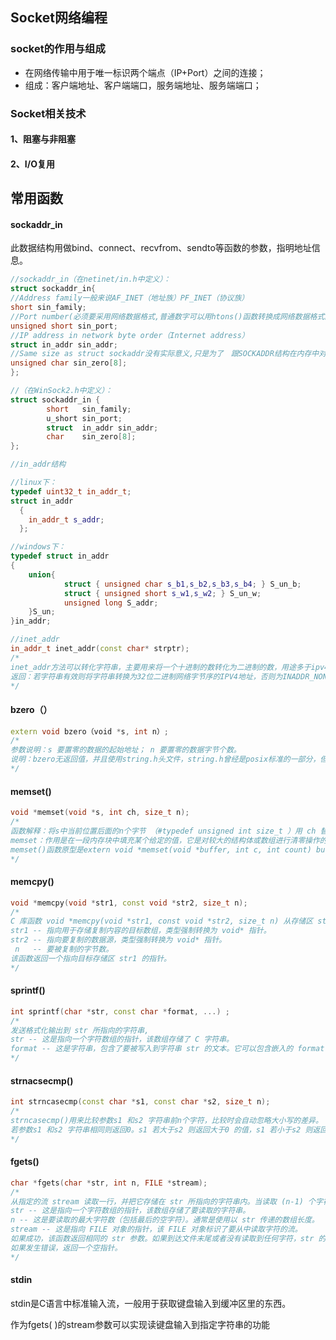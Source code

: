 ## Socket网络编程

### socket的作用与组成

- 在网络传输中用于唯一标识两个端点（IP+Port）之间的连接；
- 组成：客户端地址、客户端端口，服务端地址、服务端端口；

### Socket相关技术

#### 1、阻塞与非阻塞





#### 2、I/O复用























## 常用函数

#### sockaddr_in

此数据结构用做bind、connect、recvfrom、sendto等函数的参数，指明地址信息。

```c++
//sockaddr_in（在netinet/in.h中定义）：
struct sockaddr_in{ 
//Address family一般来说AF_INET（地址族）PF_INET（协议族）  
short sin_family;
//Port number(必须要采用网络数据格式,普通数字可以用htons()函数转换成网络数据格式的数字)    
unsigned short sin_port;
//IP address in network byte order（Internet address）
struct in_addr sin_addr;
//Same size as struct sockaddr没有实际意义,只是为了　跟SOCKADDR结构在内存中对齐
unsigned char sin_zero[8];
};

//（在WinSock2.h中定义）：
struct sockaddr_in {
        short   sin_family;
        u_short sin_port;
        struct  in_addr sin_addr;
        char    sin_zero[8];
};
```

```c++
//in_addr结构

//linux下：
typedef uint32_t in_addr_t;
struct in_addr
  {
    in_addr_t s_addr;
  };

//windows下：
typedef struct in_addr
{
    union{
            struct { unsigned char s_b1,s_b2,s_b3,s_b4; } S_un_b;
            struct { unsigned short s_w1,s_w2; } S_un_w;
            unsigned long S_addr;
    }S_un;
}in_addr;
```

```c++
//inet_addr
in_addr_t inet_addr(const char* strptr);
/*
inet_addr方法可以转化字符串，主要用来将一个十进制的数转化为二进制的数，用途多于ipv4的IP转化。
返回：若字符串有效则将字符串转换为32位二进制网络字节序的IPV4地址，否则为INADDR_NONE
*/
```

#### bzero（）

```c++
extern void bzero（void *s, int n）;
/*
参数说明：s 要置零的数据的起始地址； n 要置零的数据字节个数。
说明：bzero无返回值，并且使用string.h头文件，string.h曾经是posix标准的一部分，但是在POSIX.1-2001标准里面，这些函数被标记为了遗留函数而不推荐使用。在POSIX.1-2008标准里已经没有这些函数了。推荐使用memset替代bzero。
*/
```

#### memset()

```c++
void *memset(void *s, int ch, size_t n);
/*
函数解释：将s中当前位置后面的n个字节 （#typedef unsigned int size_t ）用 ch 替换并返回 s 。
memset：作用是在一段内存块中填充某个给定的值，它是对较大的结构体或数组进行清零操作的一种最快方法。
memset()函数原型是extern void *memset(void *buffer, int c, int count) buffer：为指针或是数组,c：是赋给buffer的值,count：是buffer的长度.
*/
```

#### memcpy()

```c++
void *memcpy(void *str1, const void *str2, size_t n);
/*
C 库函数 void *memcpy(void *str1, const void *str2, size_t n) 从存储区 str2 复制 n 个字节到存储区 str1。   
str1 -- 指向用于存储复制内容的目标数组，类型强制转换为 void* 指针。
str2 -- 指向要复制的数据源，类型强制转换为 void* 指针。
 n   -- 要被复制的字节数。    
该函数返回一个指向目标存储区 str1 的指针。
*/
```

#### sprintf()

```c++
int sprintf(char *str, const char *format, ...) ;
/*
发送格式化输出到 str 所指向的字符串,
str -- 这是指向一个字符数组的指针，该数组存储了 C 字符串。
format -- 这是字符串，包含了要被写入到字符串 str 的文本。它可以包含嵌入的 format 标签，format 标签可被随后的附加参数中指定的值替换，并按需求进行格式化。format 标签属性是 %[flags][width][.precision][length]specifier
*/
```

#### strnacsecmp()

```c++
int strncasecmp(const char *s1, const char *s2, size_t n);
/*
strncasecmp()用来比较参数s1 和s2 字符串前n个字符，比较时会自动忽略大小写的差异。
若参数s1 和s2 字符串相同则返回0。s1 若大于s2 则返回大于0 的值，s1 若小于s2 则返回小于0 的值。
*/
```

#### fgets()

```c++
char *fgets(char *str, int n, FILE *stream);
/*
从指定的流 stream 读取一行，并把它存储在 str 所指向的字符串内。当读取 (n-1) 个字符时，或者读取到换行符时，或者到达文件末尾时，它会停止，具体视情况而定。
str -- 这是指向一个字符数组的指针，该数组存储了要读取的字符串。
n -- 这是要读取的最大字符数（包括最后的空字符）。通常是使用以 str 传递的数组长度。
stream -- 这是指向 FILE 对象的指针，该 FILE 对象标识了要从中读取字符的流。
如果成功，该函数返回相同的 str 参数。如果到达文件末尾或者没有读取到任何字符，str 的内容保持不变，并返回一个空指针。
如果发生错误，返回一个空指针。
*/
```

#### stdin

stdin是C语言中标准输入流，一般用于获取键盘输入到缓冲区里的东西。

作为fgets( )的stream参数可以实现读键盘输入到指定字符串的功能

